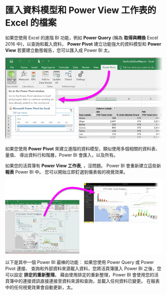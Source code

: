 <properties
   pageTitle="匯入至 Power BI 的 Power View 及 Power Pivot"
   description="Power tool 的 Excel 活頁簿能順利使用 Power BI"
   services="powerbi"
   documentationCenter=""
   authors="davidiseminger"
   manager="mblythe"
   backup=""
   editor=""
   tags=""
   qualityFocus="no"
   qualityDate=""
   featuredVideoId="nVkpj0tB4Yk"
   featuredVideoThumb=""
   courseDuration="4m"/>

<tags
   ms.service="powerbi"
   ms.devlang="NA"
   ms.topic="get-started-article"
   ms.tgt_pltfrm="NA"
   ms.workload="powerbi"
   ms.date="09/29/2016"
   ms.author="davidi"/>

# 匯入資料模型和 Power View 工作表的 Excel 的檔案

如果您使用 Excel 的進階 BI 功能，例如 **Power Query** (稱為 **取得與轉換** Excel 2016 中)，以查詢和載入資料， **Power Pivot** 建立功能強大的資料模型和 **Power View** 若要建立動態報告，您可以匯入成 Power BI 太。

![](media/powerbi-learning-5-3-import-powerpivot-powerview/5-3_1.png)

如果您使用 **Power Pivot** 來建立進階的資料模型，類似使用多個相關的資料表、 量值、 導出資料行和階層，Power BI 會匯入，以及所有。

如果您的活頁簿有 **Power View 工作表**, ，沒問題。 Power BI 會重新建立這些新 **報表** Power BI 中。 您可以開始立即釘選到儀表板的視覺效果。

![](media/powerbi-learning-5-3-import-powerpivot-powerview/5-3_2.png)

以下是其中一個 Power BI 最棒的功能︰ 如果您使用 Power Query 或 Power Pivot 連接、 查詢和外部資料來源載入資料，您將活頁簿匯入 Power BI 之後，您可以設定 **排定的重新整理**。 藉由使用排定的重新整理，Power BI 會使用您的活頁簿中的連接資訊直接連接至資料來源和查詢，並載入任何資料已變更。 在報表中的任何視覺效果會自動更新，太。

